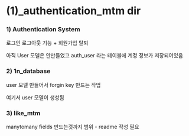 # (1)_authentication_mtm dir

### 1) Authentication System

로그인 로그아웃 기능 + 회원가입 탈퇴

아직 User 모델은 안만들었고 auth_user 라는 테이블에 계정 정보가 저장되어있음

### 2) 1n_database

user 모델 만들어서 forgin key 만드는 작업

여기서 user 모델이 생성됨

### 3) like_mtm

manytomany fields 만드는것까지 범위 - readme 작성 필요
